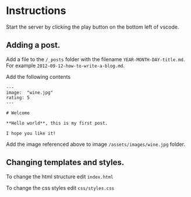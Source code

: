 # Instructions

Start the server by clicking the play button on the bottom left of vscode.

## Adding a post.

Add a file to the `/_posts` folder with the filename `YEAR-MONTH-DAY-title.md`. For example `2012-09-12-how-to-write-a-blog.md`.

Add the following contents

```
---
image:  "wine.jpg"
rating: 5
---

# Welcome

**Hello world**, this is my first post.

I hope you like it!
```

Add the image referenced above to image `/assets/images/wine.jpg` folder.

## Changing templates and styles.

To change the html structure edit `index.html`

To change the css styles edit `css/styles.css`
